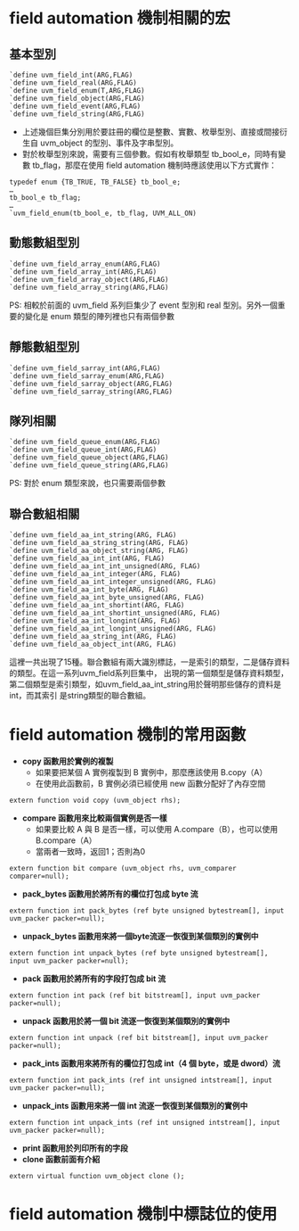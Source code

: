 # field automation 機制相關的宏
## 基本型別
```
`define uvm_field_int(ARG,FLAG)
`define uvm_field_real(ARG,FLAG)
`define uvm_field_enum(T,ARG,FLAG)
`define uvm_field_object(ARG,FLAG)
`define uvm_field_event(ARG,FLAG)
`define uvm_field_string(ARG,FLAG)
```
* 上述幾個巨集分別用於要註冊的欄位是整數、實數、枚舉型別、直接或間接衍生自 uvm_object 的型別、事件及字串型別。
* 對於枚舉型別來說，需要有三個參數。假如有枚舉類型 tb_bool_e，同時有變數 tb_flag，那麼在使用 field automation 機制時應該使用以下方式實作：
```
typedef enum {TB_TRUE, TB_FALSE} tb_bool_e;
…
tb_bool_e tb_flag;
…
`uvm_field_enum(tb_bool_e, tb_flag, UVM_ALL_ON)
```
## 動態數組型別
```
`define uvm_field_array_enum(ARG,FLAG)
`define uvm_field_array_int(ARG,FLAG)
`define uvm_field_array_object(ARG,FLAG)
`define uvm_field_array_string(ARG,FLAG)
```
PS: 相較於前面的 uvm_field 系列巨集少了 event 型別和 real 型別。另外一個重要的變化是 enum 類型的陣列裡也只有兩個參數
## 靜態數組型別
```
`define uvm_field_sarray_int(ARG,FLAG)
`define uvm_field_sarray_enum(ARG,FLAG)
`define uvm_field_sarray_object(ARG,FLAG)
`define uvm_field_sarray_string(ARG,FLAG)
```
## 隊列相關
```
`define uvm_field_queue_enum(ARG,FLAG)
`define uvm_field_queue_int(ARG,FLAG)
`define uvm_field_queue_object(ARG,FLAG)
`define uvm_field_queue_string(ARG,FLAG)
```
PS: 對於 enum 類型來說，也只需要兩個參數
## 聯合數組相關
```
`define uvm_field_aa_int_string(ARG, FLAG)
`define uvm_field_aa_string_string(ARG, FLAG)
`define uvm_field_aa_object_string(ARG, FLAG)
`define uvm_field_aa_int_int(ARG, FLAG)
`define uvm_field_aa_int_int_unsigned(ARG, FLAG)
`define uvm_field_aa_int_integer(ARG, FLAG)
`define uvm_field_aa_int_integer_unsigned(ARG, FLAG)
`define uvm_field_aa_int_byte(ARG, FLAG)
`define uvm_field_aa_int_byte_unsigned(ARG, FLAG)
`define uvm_field_aa_int_shortint(ARG, FLAG)
`define uvm_field_aa_int_shortint_unsigned(ARG, FLAG)
`define uvm_field_aa_int_longint(ARG, FLAG)
`define uvm_field_aa_int_longint_unsigned(ARG, FLAG)
`define uvm_field_aa_string_int(ARG, FLAG)
`define uvm_field_aa_object_int(ARG, FLAG)
```
這裡一共出現了15種。聯合數組有兩大識別標誌，一是索引的類型，二是儲存資料的類型。在這一系列uvm_field系列巨集中，
出現的第一個類型是儲存資料類型，第二個類型是索引類型，如uvm_field_aa_int_string用於聲明那些儲存的資料是int，而其索引
是string類型的聯合數組。
# field automation 機制的常用函數
* **copy 函數用於實例的複製**
  * 如果要把某個 A 實例複製到 B 實例中，那麼應該使用 B.copy（A）
  * 在使用此函數前，B 實例必須已經使用 new 函數分配好了內存空間
```
extern function void copy (uvm_object rhs);
```
* **compare 函數用來比較兩個實例是否一樣**
  * 如果要比較 A 與 B 是否一樣，可以使用 A.compare（B），也可以使用 B.compare（A）
  * 當兩者一致時，返回1；否則為0
```
extern function bit compare (uvm_object rhs, uvm_comparer comparer=null);
```
* **pack_bytes 函數用於將所有的欄位打包成 byte 流**
```
extern function int pack_bytes (ref byte unsigned bytestream[], input uvm_packer packer=null);
```
* **unpack_bytes 函數用來將一個byte流逐一恢復到某個類別的實例中**
```
extern function int unpack_bytes (ref byte unsigned bytestream[], input uvm_packer packer=null);
```
* **pack 函數用於將所有的字段打包成 bit 流**
```
extern function int pack (ref bit bitstream[], input uvm_packer packer=null);
```
* **unpack 函數用於將一個 bit 流逐一恢復到某個類別的實例中**
```
extern function int unpack (ref bit bitstream[], input uvm_packer packer=null);
```
* **pack_ints 函數用來將所有的欄位打包成 int（4 個 byte，或是 dword）流**
```
extern function int pack_ints (ref int unsigned intstream[], input uvm_packer packer=null);
```
* **unpack_ints 函數用來將一個 int 流逐一恢復到某個類別的實例中**
```
extern function int unpack_ints (ref int unsigned intstream[], input uvm_packer packer=null);
```
* **print 函數用於列印所有的字段**
* **clone 函數前面有介紹**
```
extern virtual function uvm_object clone ();
```
# field automation 機制中標誌位的使用
